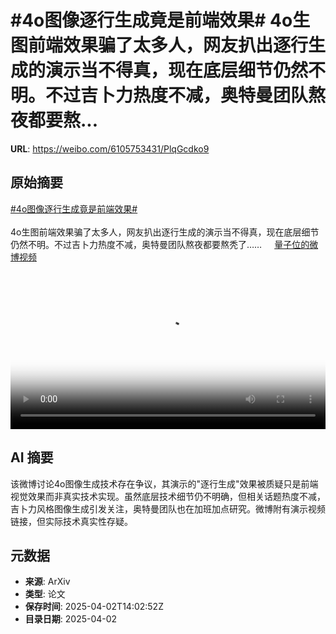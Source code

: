 # #4o图像逐行生成竟是前端效果# 4o生图前端效果骗了太多人，网友扒出逐行生成的演示当不得真，现在底层细节仍然不明。不过吉卜力热度不减，奥特曼团队熬夜都要熬...

**URL**: https://weibo.com/6105753431/PlqGcdko9

## 原始摘要

<a href="https://m.weibo.cn/search?containerid=231522type%3D1%26t%3D10%26q%3D%234o%E5%9B%BE%E5%83%8F%E9%80%90%E8%A1%8C%E7%94%9F%E6%88%90%E7%AB%9F%E6%98%AF%E5%89%8D%E7%AB%AF%E6%95%88%E6%9E%9C%23&amp;extparam=%234o%E5%9B%BE%E5%83%8F%E9%80%90%E8%A1%8C%E7%94%9F%E6%88%90%E7%AB%9F%E6%98%AF%E5%89%8D%E7%AB%AF%E6%95%88%E6%9E%9C%23" data-hide=""><span class="surl-text">#4o图像逐行生成竟是前端效果#</span></a> <br><br>4o生图前端效果骗了太多人，网友扒出逐行生成的演示当不得真，现在底层细节仍然不明。不过吉卜力热度不减，奥特曼团队熬夜都要熬秃了…… <a href="https://video.weibo.com/show?fid=1034:5151049565274131" data-hide=""><span class="url-icon"><img style="width: 1rem;height: 1rem" src="https://h5.sinaimg.cn/upload/2015/09/25/3/timeline_card_small_video_default.png" referrerpolicy="no-referrer"></span><span class="surl-text">量子位的微博视频</span></a> <br clear="both"><div style="clear: both"></div><video controls="controls" poster="https://tvax4.sinaimg.cn/orj480/006Fd7o3ly1i02mzs6fekj30u01hcjtf.jpg" style="width: 100%"><source src="https://f.video.weibocdn.com/o0/q9I166Zdlx08na06TipG01041200cI6M0E010.mp4?label=mp4_720p&amp;template=720x1280.24.0&amp;ori=0&amp;ps=1CwnkDw1GXwCQx&amp;Expires=1743606162&amp;ssig=59XWFpz8BO&amp;KID=unistore,video"><source src="https://f.video.weibocdn.com/o0/wV5ROTh9lx08na06wMve010412007nci0E010.mp4?label=mp4_hd&amp;template=540x960.24.0&amp;ori=0&amp;ps=1CwnkDw1GXwCQx&amp;Expires=1743606162&amp;ssig=zDNuBZp%2FDa&amp;KID=unistore,video"><source src="https://f.video.weibocdn.com/o0/rmt8HwqUlx08na06XoZa010412004buP0E010.mp4?label=mp4_ld&amp;template=360x640.24.0&amp;ori=0&amp;ps=1CwnkDw1GXwCQx&amp;Expires=1743606162&amp;ssig=R0JAP0i3BD&amp;KID=unistore,video"><p>视频无法显示，请前往<a href="https://video.weibo.com/show?fid=1034%3A5151049565274131" target="_blank" rel="noopener noreferrer">微博视频</a>观看。</p></video>

## AI 摘要

该微博讨论4o图像生成技术存在争议，其演示的"逐行生成"效果被质疑只是前端视觉效果而非真实技术实现。虽然底层技术细节仍不明确，但相关话题热度不减，吉卜力风格图像生成引发关注，奥特曼团队也在加班加点研究。微博附有演示视频链接，但实际技术真实性存疑。

## 元数据

- **来源**: ArXiv
- **类型**: 论文
- **保存时间**: 2025-04-02T14:02:52Z
- **目录日期**: 2025-04-02
